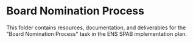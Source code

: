 # Board Nomination Process

This folder contains resources, documentation, and deliverables for the "Board Nomination Process" task in the ENS SPAB implementation plan.
